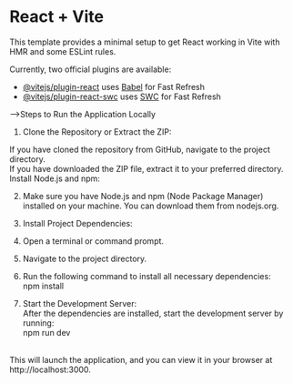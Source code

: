 # React + Vite

This template provides a minimal setup to get React working in Vite with HMR and some ESLint rules.

Currently, two official plugins are available:

- [@vitejs/plugin-react](https://github.com/vitejs/vite-plugin-react/blob/main/packages/plugin-react/README.md) uses [Babel](https://babeljs.io/) for Fast Refresh
- [@vitejs/plugin-react-swc](https://github.com/vitejs/vite-plugin-react-swc) uses [SWC](https://swc.rs/) for Fast Refresh


-->Steps to Run the Application Locally<br>

1. Clone the Repository or Extract the ZIP:<br>

If you have cloned the repository from GitHub, navigate to the project directory.<br>
If you have downloaded the ZIP file, extract it to your preferred directory.<br>
Install Node.js and npm:

2. Make sure you have Node.js and npm (Node Package Manager) installed on your machine. You can download them from nodejs.org.
3. Install Project Dependencies:

  1. Open a terminal or command prompt.<br>
  2. Navigate to the project directory.<br>
  3. Run the following command to install all necessary dependencies:<br>
     npm install<br>

4. Start the Development Server:<br>
   After the dependencies are installed, start the development server by running:<br>
   npm run dev
<br>
This will launch the application, and you can view it in your browser at http://localhost:3000.
